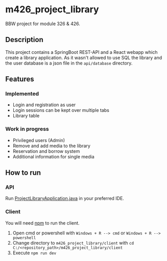 # m426_project_library
BBW project for module 326 & 426.

## Description
This project contains a SpringBoot REST-API and a React webapp which create a library application.
As it wasn't allowed to use SQL the library and the user database is a json file in the `api/database` directory.

## Features
### Implemented
* Login and registration as user
* Login sessions can be kept over multiple tabs
* Library table
### Work in progress
* Privileged users (Admin)
* Remove and add media to the library
* Reservation and borrow system
* Additional information for single media

## How to run
### API
Run [ProjectLibraryApplication.java](https://github.com/L-Ferrer/m426_project_library/tree/main/api/src/main/java/ch/bbw/m326/ProjectLibraryApplication.java) in your preferred IDE. 
### Client
You will need [npm](https://nodejs.org/de/download/) to run the client. 
1. Open cmd or powershell with `Windows + R --> cmd` or `Windows + R --> powershell`
2. Change directory to `m426_project_library/client` with `cd C:/<repository_path>/m426_project_library/client`
3. Execute `npm run dev`

